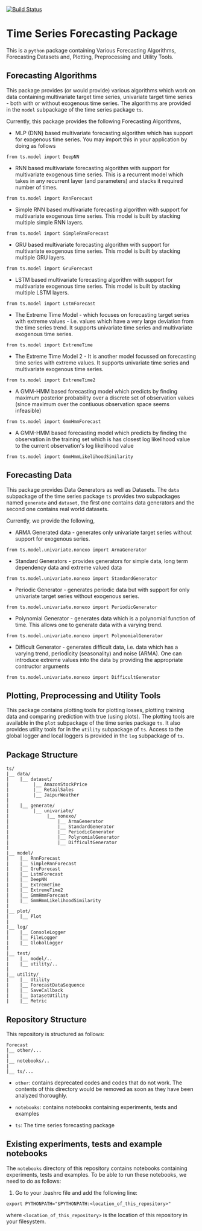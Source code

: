 [![Build Status](https://www.travis-ci.com/tymefighter/Forecast.svg?branch=master)](https://www.travis-ci.com/tymefighter/Forecast.svg?branch=master)

# Time Series Forecasting Package

This is a `python` package containing Various Forecasting Algorithms,
Forecasting Datasets and, Plotting, Preprocessing and Utility Tools.

## Forecasting Algorithms

This package provides (or would provide) various algorithms which work
on data containing multivariate target time series, univariate target
time series - both with or without exogenous time series. The algorithms
are provided in the `model` subpackage of the time series package `ts`.

Currently, this package provides the following Forecasting Algorithms,

-   MLP (DNN) based multivariate forecasting algorithm which has support
    for exogenous time series. You may import this in your application by
    doing as follows

```
from ts.model import DeepNN
```

-   RNN based multivariate forecasting algorithm with support for multivariate 
    exogenous time series. This is a recurrent model which takes in any
    recurrent layer (and parameters) and stacks it required number of times.

```
from ts.model import RnnForecast
```

-   Simple RNN based multivariate forecasting algorithm with support for multivariate 
    exogenous time series. This model is built by stacking multiple simple RNN layers.

```
from ts.model import SimpleRnnForecast
```

-   GRU based multivariate forecasting algorithm with support for multivariate 
    exogenous time series. This model is built by stacking multiple GRU layers.

```
from ts.model import GruForecast
```

-   LSTM based multivariate forecasting algorithm with support for multivariate 
    exogenous time series. This model is built by stacking multiple LSTM layers.

```
from ts.model import LstmForecast
```

-   The Extreme Time Model - which focuses on forecasting target series with
    extreme values - i.e. values which have a very large deviation from the
    time series trend. It supports univariate time series and multivariate 
    exogenous time series.

```
from ts.model import ExtremeTime
```

-   The Extreme Time Model 2 - It is another model focussed on forecasting
    time series with extreme values. It supports univariate time series and
    multivariate exogenous time series.

```
from ts.model import ExtremeTime2
```

-   A GMM-HMM based forecasting model which predicts by finding maximum
    posterior probability over a discrete set of observation values (since
    maximum over the contiuous observation space seems infeasible)

```
from ts.model import GmmHmmForecast
```

-   A GMM-HMM based forecasting model which predicts by finding the
    observation in the training set which is has closest log likelihood
    value to the current observation's log likelihood value

```
from ts.model import GmmHmmLikelihoodSimilarity
```

## Forecasting Data

This package provides Data Generators as well as Datasets. The `data`
subpackage of the time series package `ts` provides two subpackages
named `generate` and `dataset`, the first one contains data generators
and the second one contains real world datasets.

Currently, we provide the following,

-   ARMA Generated data - generates only univariate target series
    without support for exogenous series.

```
from ts.model.univariate.nonexo import ArmaGenerator
```

-   Standard Generators - provides generators for simple data, long
    term dependency data and extreme valued data

```
from ts.model.univariate.nonexo import StandardGenerator
```

-   Periodic Generator - generates periodic data but with support for
    only univariate target series without exogenous series.

```
from ts.model.univariate.nonexo import PeriodicGenerator
```

-   Polynomial Generator - generates data which is a polynomial function
    of time. This allows one to generate data with a varying trend.

```
from ts.model.univariate.nonexo import PolynomialGenerator
```

-   Difficult Generator - generates difficult data, i.e. data which has
    a varying trend, periodicity (seasonality) and noise (ARMA). One
    can introduce extreme values into the data by providing the appropriate
    contructor arguments

```
from ts.model.univariate.nonexo import DifficultGenerator
```

## Plotting, Preprocessing and Utility Tools

This package contains plotting tools for plotting losses, plotting training
data and comparing prediction with true (using plots). The plotting tools
are available in the `plot` subpackage of the time series package `ts`.
It also provides utility tools for in the `utility` subpackage of `ts`.
Access to the global logger and local loggers is provided in the `log`
subpackage of `ts`.

## Package Structure

```
ts/
|__ data/
|    |__ dataset/
|         |__ AmazonStockPrice
|         |__ RetailSales
|         |__ JaipurWeather
|
|    |__ generate/
|         |__ univariate/
|              |__ nonexo/
|                  |__ ArmaGenerator
|                  |__ StandardGenerator
|                  |__ PeriodicGenerator
|                  |__ PolynomialGenerator
|                  |__ DifficultGenerator
| 
|__ model/
|    |__ RnnForecast
|    |__ SimpleRnnForecast
|    |__ GruForecast
|    |__ LstmForecast
|    |__ DeepNN
|    |__ ExtremeTime
|    |__ ExtremeTime2
|    |__ GmmHmmForecast
|    |__ GmmHmmLikelihoodSimilarity
|
|__ plot/
|    |__ Plot
|
|__ log/
|    |__ ConsoleLogger
|    |__ FileLogger
|    |__ GlobalLogger
|
|__ test/
|    |__ model/..
|    |__ utility/..
|
|__ utility/
|    |__ Utility
|    |__ ForecastDataSequence
|    |__ SaveCallback
|    |__ DatasetUtility
|    |__ Metric
```

## Repository Structure

This repository is structured as follows:

```
Forecast
|__ other/...
|
|__ notebooks/..
|
|__ ts/...
```

- `other`:  contains deprecated codes and codes that do not work.
    The contents of this directory would be removed as soon as
    they have been analyzed thoroughly.

- `notebooks`: contains notebooks containing experiments, tests and examples

- `ts`: The time series forecasting package

## Existing experiments, tests and example notebooks

The `notebooks` directory of this repository contains notebooks
containing experiments, tests and examples. To be able to run
these notebooks, we need to do as follows:

1. Go to your .bashrc file and add the following line:
```
export PYTHONPATH="$PYTHONPATH:<location_of_this_repository>"
```

where `<location_of_this_repository>` is the location of this repository
in your filesystem.



